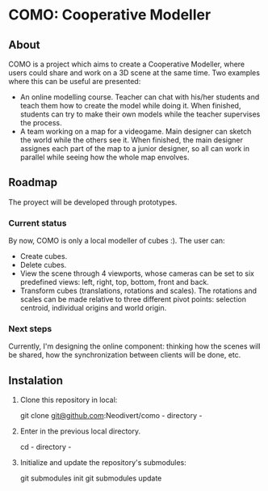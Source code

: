 COMO: Cooperative Modeller
====

## About
COMO is a project which aims to create a Cooperative Modeller, where users could share and work on a 3D scene at the same time. Two examples where this can be useful are presented:
* An online modelling course. Teacher can chat with his/her students and teach them how to create the model while doing it. When finished, students can try to make their own models while the teacher supervises the process.
* A team working on a map for a videogame. Main designer can sketch the world while the others see it. When finished, the main designer assignes each part of the map to a junior designer, so all can work in parallel while seeing how the whole map envolves.

## Roadmap
The proyect will be developed through prototypes.

### Current status
By now, COMO is only a local modeller of cubes :). The user can:
* Create cubes.
* Delete cubes.
* View the scene through 4 viewports, whose cameras can be set to six predefined views: left, right, top, bottom, front and back. 
* Transform cubes (translations, rotations and scales). The rotations and scales can be made relative to three different pivot points: selection centroid, individual origins and world origin.

### Next steps
Currently, I'm designing the online component: thinking how the scenes will be shared, how the synchronization between clients will be done, etc.

## Instalation
1. Clone this repository in local:

	git clone git@github.com:Neodivert/como - directory -

2.  Enter in the previous local directory.

	cd - directory -

3. Initialize and update the repository's submodules:

	git submodules init
	git submodules update

